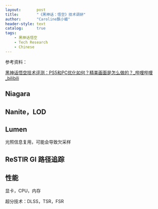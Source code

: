 ```yaml
---
layout:       post
title:        "《黑神话：悟空》技术调研"
author:       "Caroline飘小蝎"
header-style: text
catalog:      true
tags:
    - 黑神话悟空
    - Tech Research
    - Chinese
---
```


参考资料：

[黑神话悟空技术评测：PS5和PC优化如何？精美画面是怎么做的？_哔哩哔哩_bilibili](https://www.bilibili.com/video/BV171421t7mu/?spm_id_from=333.337.search-card.all.click)

## Niagara



## Nanite，LOD



## Lumen

光照信息复用，可能会导致欠采样



## ReSTIR GI 路径追踪



## 性能

显卡，CPU，内存



超分技术：DLSS，TSR，FSR